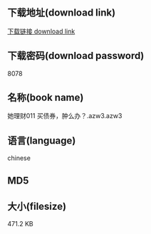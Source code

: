 ## 下载地址(download link)
[下载链接 download link](https://voluble-croquembouche-d321dc.netlify.app/?s=%E5%A5%B9%E7%90%86%E8%B4%A2011+%E4%B9%B0%E5%80%BA%E5%88%B8%EF%BC%8C%E8%82%BF%E4%B9%88%E5%8A%9E%EF%BC%9F.azw3)

## 下载密码(download password)
8078

## 名称(book name)
她理财011 买债券，肿么办？.azw3.azw3

## 语言(language)
chinese

## MD5


## 大小(filesize)
471.2 KB
